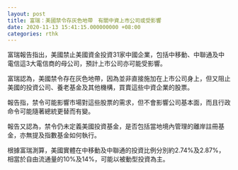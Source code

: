 ```yaml
---
layout: post
title: 富瑞：美國禁令存灰色地帶　有關中資上市公司或受影響
date: 2020-11-13 15:41:15.000000000 +08:00
categories: rthk
---
```


富瑞報告指出，美國禁止美國資金投資31家中國企業，包括中移動、中聯通及中電信這3大電信商的母公司，預計上市公司亦可能受影響。

富瑞認為，美國禁令存在灰色地帶，因為並非直接施加在上市公司身上，但又阻止美國的投資公司、養老基金及其他機構，買賣這些中資企業的股票。

報告指，禁令可能影響市場對這些股票的需求，但不會影響公司基本面，而且行政命令可能隨著總統更替而有變。

報告又認為，禁令仍未定義美國投資基金，是否包括當地境內管理的離岸註冊基金，亦無提及指數基金如何執行。

根據富瑞測算，美國實體在中移動及中聯通的投資比例分別約2.74%及2.87%，相當於自由流通量的10%及14%，可能以被動型投資為主。
